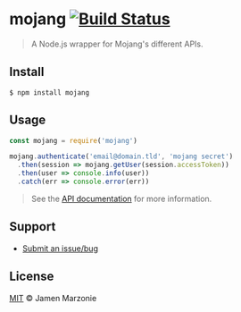 # mojang [![Build Status](https://travis-ci.org/jamen/node-mojang.svg?branch=master)](https://travis-ci.org/jamen/node-mojang)

> A Node.js wrapper for Mojang's different APIs.

## Install
```shell
$ npm install mojang
```

## Usage
```js
const mojang = require('mojang')

mojang.authenticate('email@domain.tld', 'mojang secret')
  .then(session => mojang.getUser(session.accessToken))
  .then(user => console.info(user))
  .catch(err => console.error(err))
```

> See the [API documentation](https://maccelerated.github.io/node-mojang) for more information.

## Support

- [Submit an issue/bug](https://github.com/jamen/node-mojang/issues)

## License
[MIT](LICENSE) &copy; Jamen Marzonie
